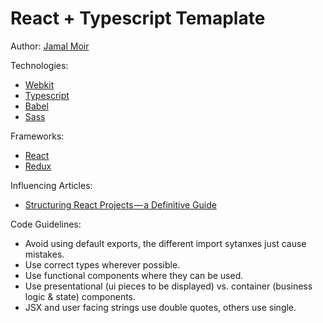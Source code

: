 # React + Typescript Temaplate

Author: [Jamal Moir](https://github.com/jamalmoir/)

Technologies:
- [Webkit](https://webkit.org/)
- [Typescript](https://www.typescriptlang.org/)
- [Babel](https://babeljs.io/)
- [Sass](https://sass-lang.com)

Frameworks:
- [React](https://reactjs.org/)
- [Redux](https://redux.js.org/)

Influencing Articles:
- [Structuring React Projects — a Definitive Guide](https://blog.bitsrc.io/structuring-a-react-project-a-definitive-guide-ac9a754df5eb)

Code Guidelines:
- Avoid using default exports, the different import sytanxes just cause mistakes.
- Use correct types wherever possible.
- Use functional components where they can be used.
- Use presentational (ui pieces to be displayed) vs. container (business logic & state) components.
- JSX and user facing strings use double quotes, others use single.